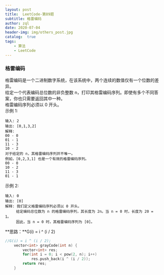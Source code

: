 ```yaml
---
layout: post
title:  LeetCode-第89题
subtitle: 格雷编码
author: zql
date: 2020-07-04
header-img: img/others_post.jpg
catalog:  true
tags:
    - 算法
    - LeetCode
---
```


### 格雷编码  
格雷编码是一个二进制数字系统，在该系统中，两个连续的数值仅有一个位数的差异。  
给定一个代表编码总位数的非负整数 n，打印其格雷编码序列。即使有多个不同答案，你也只需要返回其中一种。  
格雷编码序列必须以 0 开头。  
示例 1:  
```
输入: 2
输出: [0,1,3,2]
解释:
00 - 0
01 - 1
11 - 3
10 - 2
对于给定的 n，其格雷编码序列并不唯一。
例如，[0,2,3,1] 也是一个有效的格雷编码序列。
00 - 0
10 - 2
11 - 3
01 - 1
```
示例 2:  
```
输入: 0
输出: [0]
解释: 我们定义格雷编码序列必须以 0 开头。
     给定编码总位数为 n 的格雷编码序列，其长度为 2n。当 n = 0 时，长度为 20 = 1。
     因此，当 n = 0 时，其格雷编码序列为 [0]。
```
**思路：**G(i) = i ^ (i / 2)  
```c++
//G(i) = i ^ (i / 2);
    vector<int> grayCode(int n) {
        vector<int> res;
        for(int i = 0; i < pow(2, n); i++)
            res.push_back(i ^ (i / 2));
        return res;
    }
```
